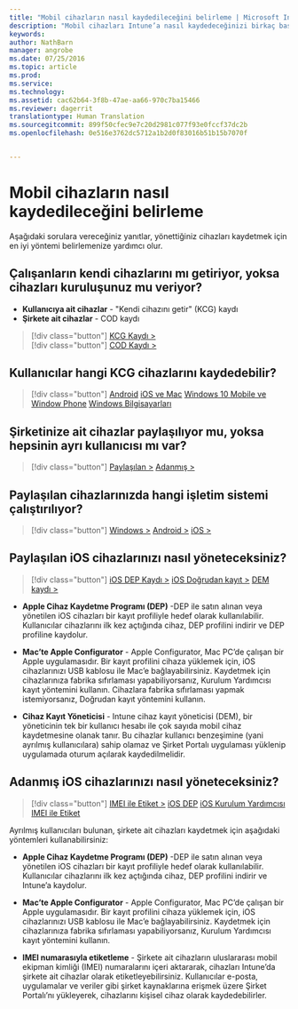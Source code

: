 ```yaml
---
title: "Mobil cihazların nasıl kaydedileceğini belirleme | Microsoft Intune"
description: "Mobil cihazları Intune’a nasıl kaydedeceğinizi birkaç basit soruyu yanıtlayarak kararlaştırın"
keywords: 
author: NathBarn
manager: angrobe
ms.date: 07/25/2016
ms.topic: article
ms.prod: 
ms.service: 
ms.technology: 
ms.assetid: cac62b64-3f8b-47ae-aa66-970c7ba15466
ms.reviewer: dagerrit
translationtype: Human Translation
ms.sourcegitcommit: 899f50cfec9e7c20d2981c077f93e0fccf37dc2b
ms.openlocfilehash: 0e516e3762dc5712a1b2d0f83016b51b15b7070f


---
```


# Mobil cihazların nasıl kaydedileceğini belirleme

Aşağıdaki sorulara vereceğiniz yanıtlar, yönettiğiniz cihazları kaydetmek için en iyi yöntemi belirlemenize yardımcı olur.

## **Çalışanların kendi cihazlarını mı getiriyor, yoksa cihazları kuruluşunuz mu veriyor?**

  - **Kullanıcıya ait cihazlar** - "Kendi cihazını getir" (KCG) kaydı
  - **Şirkete ait cihazlar** - COD kaydı

> [!div class="button"]
[KCG Kaydı >](#what-byod-devices-can-your-users-enroll)   
> [!div class="button"]
[COD Kaydı >](#are-your-company-owned-devices-shared-or-do-they-have-dedicated-users)

## **Kullanıcılar hangi KCG cihazlarını kaydedebilir?**

> [!div class="button"]
[Android](/intune/deploy-use/set-up-android-management-with-microsoft-intune) [iOS ve Mac](/intune/deploy-use/set-up-ios-and-mac-management-with-microsoft-intune) [Windows 10 Mobile ve Window Phone](/intune/deploy-use/set-up-windows-phone-management-with-microsoft-intune) [Windows Bilgisayarları](/intune/deploy-use/set-up-windows-device-management-with-microsoft-intune)

## **Şirketinize ait cihazlar paylaşılıyor mu, yoksa hepsinin ayrı kullanıcısı mı var?**

> [!div class="button"]
[Paylaşılan >](#what-operating-system-are-your-shared-devices-running)   [Adanmış >](#how-will-you-manage-dedicated-ios-devices)


## **Paylaşılan cihazlarınızda hangi işletim sistemi çalıştırılıyor?**

  > [!div class="button"]
  [Windows >](/intune/deploy-use/enroll-corporate-owned-devices-with-the-device-enrollment-manager-in-microsoft-intune) [Android >](/intune/deploy-use/enroll-corporate-owned-devices-with-the-device-enrollment-manager-in-microsoft-intune) [iOS >](#how-will-you-manage-shared-ios-devices)

## **Paylaşılan iOS cihazlarınızı nasıl yöneteceksiniz?**

  > [!div class="button"]
  [iOS DEP Kaydı >](/intune/deploy-use/ios-device-enrollment-program-in-microsoft-intune) [iOS Doğrudan kayıt >](/intune/deploy-use/ios-direct-enrollment-in-microsoft-intune)  [DEM kaydı >](/intune/deploy-use/enroll-corporate-owned-devices-with-the-device-enrollment-manager-in-microsoft-intune)

  - **Apple Cihaz Kaydetme Programı (DEP)** -DEP ile satın alınan veya yönetilen iOS cihazları bir kayıt profiliyle hedef olarak kullanılabilir. Kullanıcılar cihazlarını ilk kez açtığında cihaz, DEP profilini indirir ve DEP profiline kaydolur.

  - **Mac’te Apple Configurator** - Apple Configurator, Mac PC’de çalışan bir Apple uygulamasıdır. Bir kayıt profilini cihaza yüklemek için, iOS cihazlarınızı USB kablosu ile Mac’e bağlayabilirsiniz. Kaydetmek için cihazlarınıza fabrika sıfırlaması yapabiliyorsanız, Kurulum Yardımcısı kayıt yöntemini kullanın. Cihazlara fabrika sıfırlaması yapmak istemiyorsanız, Doğrudan kayıt yöntemini kullanın.

  - **Cihaz Kayıt Yöneticisi** - Intune cihaz kayıt yöneticisi (DEM), bir yöneticinin tek bir kullanıcı hesabı ile çok sayıda mobil cihaz kaydetmesine olanak tanır. Bu cihazlar kullanıcı benzeşimine (yani ayrılmış kullanıcılara) sahip olamaz ve Şirket Portalı uygulaması yüklenip uygulamada oturum açılarak kaydedilmelidir.

## **Adanmış iOS cihazlarınızı nasıl yöneteceksiniz?**

  > [!div class="button"]
  [IMEI ile Etiket >](/intune/deploy-use/specify-corporate-owned-devices-with-international-mobile-equipment-identity-imei-numbers) [iOS DEP](/intune/deploy-use/ios-device-enrollment-program-in-microsoft-intune) [iOS Kurulum Yardımcısı](/intune/deploy-use/ios-setup-assistant-enrollment-in-microsoft-intune) [IMEI ile Etiket](/intune/deploy-use/specify-corporate-owned-devices-with-international-mobile-equipment-identity-imei-numbers)

  Ayrılmış kullanıcıları bulunan, şirkete ait cihazları kaydetmek için aşağıdaki yöntemleri kullanabilirsiniz:

  - **Apple Cihaz Kaydetme Programı (DEP)** -DEP ile satın alınan veya yönetilen iOS cihazları bir kayıt profiliyle hedef olarak kullanılabilir. Kullanıcılar cihazlarını ilk kez açtığında cihaz, DEP profilini indirir ve Intune’a kaydolur.

  - **Mac’te Apple Configurator** - Apple Configurator, Mac PC’de çalışan bir Apple uygulamasıdır. Bir kayıt profilini cihaza yüklemek için, iOS cihazlarınızı USB kablosu ile Mac’e bağlayabilirsiniz. Kaydetmek için cihazlarınıza fabrika sıfırlaması yapabiliyorsanız, Kurulum Yardımcısı kayıt yöntemini kullanın.

  - **IMEI numarasıyla etiketleme** - Şirkete ait cihazların uluslararası mobil ekipman kimliği (IMEI) numaralarını içeri aktararak, cihazları Intune’da şirkete ait cihazlar olarak etiketleyebilirsiniz. Kullanıcılar e-posta, uygulamalar ve veriler gibi şirket kaynaklarına erişmek üzere Şirket Portalı’nı yükleyerek, cihazlarını kişisel cihaz olarak kaydedebilirler.



<!--HONumber=Sep16_HO2-->



